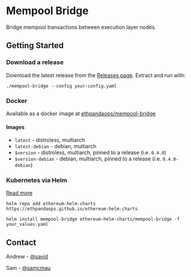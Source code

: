 # Mempool Bridge

Bridge mempool transactions between execution layer nodes.

## Getting Started

### Download a release
Download the latest release from the [Releases page](https://github.com/ethpandaops/mempool-bridge/releases). Extract and run with:
```
./mempool-bridge --config your-config.yaml
```

### Docker
Available as a docker image at [ethpandaops/mempool-bridge](https://hub.docker.com/r/ethpandaops/mempool-bridge/tags)

#### Images
- `latest` - distroless, multiarch
- `latest-debian` - debian, multiarch
- `$version` - distroless, multiarch, pinned to a release (i.e. `0.4.0`)
- `$version-debian` - debian, multiarch, pinned to a release (i.e. `0.4.0-debian`)

### Kubernetes via Helm
[Read more](https://github.com/ethpandaops/ethereum-helm-charts/tree/master/charts/mempool-bridge)
```
helm repo add ethereum-helm-charts https://ethpandaops.github.io/ethereum-helm-charts

helm install mempool-bridge ethereum-helm-charts/mempool-bridge -f your_values.yaml
```

## Contact

Andrew - [@savid](https://twitter.com/Savid)

Sam - [@samcmau](https://twitter.com/samcmau)
